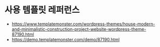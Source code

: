 # 사용 템플릿 레퍼런스

- https://www.templatemonster.com/wordpress-themes/house-modern-and-minimalistic-construction-project-website-wordpress-theme-87190.html
- https://demo.templatemonster.com/demo/87190.html
